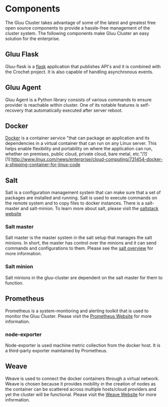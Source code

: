 # Components

The Gluu Cluster takes advantage of some of the latest and greatest free open source components to provide a hassle-free management of the cluster system. The following components make Gluu Cluster an easy solution for the enterprise.

## Gluu Flask

Gluu-flask is a [flask](http://flask.pocoo.org/) application that publishes API's and it is combined with the Crochet project. It is  also capable of handling asynchronous events.

## Gluu Agent

Gluu Agent is a Python library consists of various commands to ensure provider is reachable within cluster. One of its notable features
is self-recovery that automatically executed after server reboot.

## Docker

[Docker](https://www.docker.com/) is a container service "that can package an application and its dependencies in a virtual container that can run on any Linux server. This helps enable flexibility and portability on where the application can run, whether on premises, public cloud, private cloud, bare metal, etc."<cite>[1]</cite>
[1]:http://www.linux.com/news/enterprise/cloud-computing/731454-docker-a-shipping-container-for-linux-code

## Salt
Salt is a configuration management system that can make sure that a set of packages are installed and running.
Salt is used to execute commands on the remote system and to copy files to docker instances. There is a salt-master and salt-minion.
To learn more about salt, please visit the [saltstack website](http://saltstack.com/)
### Salt master
Salt master is the master system in the salt setup that manages the salt minions. In short, the master has control over the minions and it can send commands and configurations to them.
Please see the [salt overview](https://docs.saltstack.com/en/getstarted/overview.html) for more information.
### Salt minion
Salt minions in the gluu-cluster are dependent on the salt master for them to function.
## Prometheus

Prometheus is a system-monitoring and alerting toolkit that is used to monitor the Gluu Cluster.
Please visit the [Prometheus Website](http://prometheus.io/) for more information.

### node-exporter

Node-exporter is used machine metric collection from the docker host. It is a third-party exporter maintained by Prometheus.

## Weave

Weave is used to connect the docker containers through a virtual network. Weave is chosen because it provides mobility in the creation of nodes as the container can be scattered across multiple hosts/cloud providers and yet the cluster will be functional. Please visit the [Weave Website](http://weave.works/) for more information.
